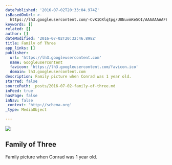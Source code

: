```yaml
---
datePublished: '2016-07-02T20:33:04.974Z'
isBasedOnUrl: >-
  https://lh3.googleusercontent.com/-CvK1OXlqtpg/U0NuvmKe5OI/AAAAAAAAFEc/2pgx_EJiQAIjHnKkFA4VE0N6ks6VNNjPgCCo/s912/CohagenM.jpg
keywords: []
related: []
author: []
dateModified: '2016-07-02T20:32:46.898Z'
title: Family of Three
app_links: []
publisher:
  url: 'https://lh3.googleusercontent.com'
  name: Googleusercontent
  favicon: 'https://lh3.googleusercontent.com/favicon.ico'
  domain: lh3.googleusercontent.com
description: Family picture when Conrad was 1 year old.
starred: false
sourcePath: _posts/2016-07-02-family-of-three.md
inFeed: true
hasPage: false
inNav: false
_context: 'http://schema.org'
_type: MediaObject

---
```

<article style=""><img src="https://lh3.googleusercontent.com/-CvK1OXlqtpg/U0NuvmKe5OI/AAAAAAAAFEc/2pgx_EJiQAIjHnKkFA4VE0N6ks6VNNjPgCCo/s912/CohagenM.jpg" /><h1>Family of Three</h1><p>Family picture when Conrad was 1 year old.</p></article>